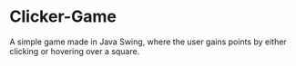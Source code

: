 # Clicker-Game

A simple game made in Java Swing, where the user gains points by either clicking or hovering over a square.
